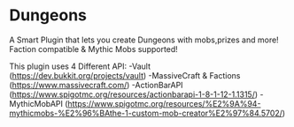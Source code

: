# Dungeons

A Smart Plugin that lets you create Dungeons with mobs,prizes and more! Faction compatible & Mythic Mobs supported!

This plugin uses 4 Different API:
-Vault (https://dev.bukkit.org/projects/vault)
-MassiveCraft & Factions (https://www.massivecraft.com/)
-ActionBarAPI (https://www.spigotmc.org/resources/actionbarapi-1-8-1-12-1.1315/)
-MythicMobAPI (https://www.spigotmc.org/resources/%E2%9A%94-mythicmobs-%E2%96%BAthe-1-custom-mob-creator%E2%97%84.5702/)
